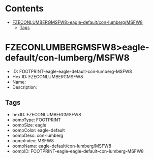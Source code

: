 



Contents
========

* [FZECONLUMBERGMSFW8>eagle-default/con-lumberg/MSFW8](#fzeconlumbergmsfw8eagle-defaultcon-lumbergmsfw8)
	* [Tags](#tags)

# FZECONLUMBERGMSFW8>eagle-default/con-lumberg/MSFW8

- ID: FOOTPRINT-eagle-eagle-default-con-lumberg-MSFW8
- Hex ID: FZECONLUMBERGMSFW8
- Name: 
- Description: 

## Tags

- hexID: FZECONLUMBERGMSFW8
- oompType: FOOTPRINT
- oompSize: eagle
- oompColor: eagle-default
- oompDesc: con-lumberg
- oompIndex: MSFW8
- oompName: eagle-default/con-lumberg/MSFW8
- oompID: FOOTPRINT-eagle-eagle-default-con-lumberg-MSFW8

